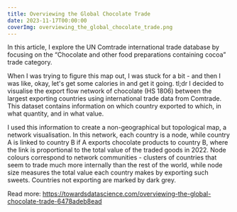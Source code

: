 ```yaml
---
title: Overviewing the Global Chocolate Trade
date: 2023-11-17T00:00:00
coverImg: overviewing_the_global_chocolate_trade.png
---
```

In this article, I explore the UN Comtrade international trade database by focusing on the “Chocolate and other food preparations containing cocoa” trade category.

<!--more-->


When I was trying to figure this map out, I was stuck for a bit - and then I was like, okay, let's get some calories in and get it going. tl;dr I decided to visualise the export flow network of chocolate (HS 1806) between the largest exporting countries using international trade data from Comtrade. This dataset contains information on which country exported to which, in what quantity, and in what value.

I used this information to create a non-geographical but topological map, a network visualisation. In this network, each country is a node, while country A is linked to country B if A exports chocolate products to country B, where the link is proportional to the total value of the traded goods in 2022. Node colours correspond to network communities - clusters of countries that seem to trade much more internally than the rest of the world, while node size measures the total value each country makes by exporting such sweets. Countries not exporting are marked by dark grey.

Read more: https://towardsdatascience.com/overviewing-the-global-chocolate-trade-6478adeb8ead


